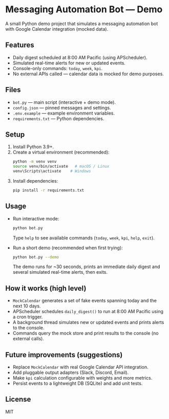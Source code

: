 # Messaging Automation Bot — Demo

A small Python demo project that simulates a messaging automation bot with Google Calendar integration (mocked data).

## Features
- Daily digest scheduled at 8:00 AM Pacific (using APScheduler).
- Simulated real-time alerts for new or updated events.
- Console-only commands: `today`, `week`, `kpi`.
- No external APIs called — calendar data is mocked for demo purposes.

## Files
- `bot.py` — main script (interactive + demo mode).
- `config.json` — pinned messages and settings.
- `.env.example` — example environment variables.
- `requirements.txt` — Python dependencies.

## Setup
1. Install Python 3.9+.
2. Create a virtual environment (recommended):
   ```bash
   python -m venv venv
   source venv/bin/activate   # macOS / Linux
   venv\Scripts\activate    # Windows
   ```
3. Install dependencies:
   ```bash
   pip install -r requirements.txt
   ```

## Usage
- Run interactive mode:
  ```bash
  python bot.py
  ```
  Type `help` to see available commands (`today`, `week`, `kpi`, `help`, `exit`).

- Run a short demo (recommended when first trying):
  ```bash
  python bot.py --demo
  ```
  The demo runs for ~30 seconds, prints an immediate daily digest and several simulated real-time alerts, then exits.

## How it works (high level)
- `MockCalendar` generates a set of fake events spanning today and the next 10 days.
- APScheduler schedules `daily_digest()` to run at 8:00 AM Pacific using a cron trigger.
- A background thread simulates new or updated events and prints alerts to the console.
- Commands query the mock store and print results to the console (no external calls).

## Future improvements (suggestions)
- Replace `MockCalendar` with real Google Calendar API integration.
- Add pluggable output adapters (Slack, Discord, Email).
- Make `kpi` calculation configurable with weights and more metrics.
- Persist events to a lightweight DB (SQLite) and add unit tests.

## License
MIT
